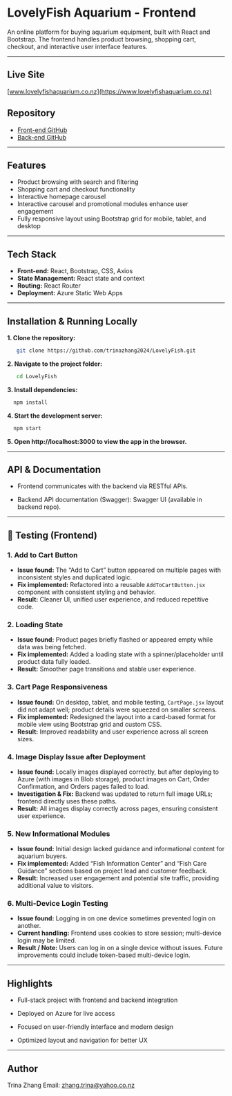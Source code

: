 # LovelyFish Aquarium - Frontend

An online platform for buying aquarium equipment, built with React and Bootstrap. The frontend handles product browsing, shopping cart, checkout, and interactive user interface features.

---

## Live Site
[www.lovelyfishaquarium.co.nz](https://www.lovelyfishaquarium.co.nz)

## Repository
- [Front-end GitHub](https://github.com/trinazhang2024/LovelyFish)
- [Back-end GitHub]( https://github.com/TrinaJinfeng/LovelyFish.git)
---

## Features
- Product browsing with search and filtering
- Shopping cart and checkout functionality
- Interactive homepage carousel
- Interactive carousel and promotional modules enhance user engagement
- Fully responsive layout using Bootstrap grid for mobile, tablet, and desktop

---

## Tech Stack
- **Front-end:** React, Bootstrap, CSS, Axios
- **State Management:** React state and context
- **Routing:** React Router
- **Deployment:** Azure Static Web Apps

---

## Installation & Running Locally
**1. Clone the repository:** 
```bash
   git clone https://github.com/trinazhang2024/LovelyFish.git
```   
**2. Navigate to the project folder:**
```bash
   cd LovelyFish
```   
**3. Install dependencies:**
```bash
  npm install
```
**4. Start the development server:**
```bash
  npm start
```
**5. Open http://localhost:3000 to view the app in the browser.**

---

## API & Documentation
- Frontend communicates with the backend via RESTful APIs.

- Backend API documentation (Swagger): Swagger UI (available in backend repo).

---

## 🧪 Testing (Frontend)

### 1. Add to Cart Button
- **Issue found:** The “Add to Cart” button appeared on multiple pages with inconsistent styles and duplicated logic.  
- **Fix implemented:** Refactored into a reusable `AddToCartButton.jsx` component with consistent styling and behavior.  
- **Result:** Cleaner UI, unified user experience, and reduced repetitive code.  

### 2. Loading State
- **Issue found:** Product pages briefly flashed or appeared empty while data was being fetched.  
- **Fix implemented:** Added a loading state with a spinner/placeholder until product data fully loaded.  
- **Result:** Smoother page transitions and stable user experience.  

### 3. Cart Page Responsiveness
- **Issue found:** On desktop, tablet, and mobile testing, `CartPage.jsx` layout did not adapt well; product details were squeezed on smaller screens.  
- **Fix implemented:** Redesigned the layout into a card-based format for mobile view using Bootstrap grid and custom CSS.  
- **Result:** Improved readability and user experience across all screen sizes.  

### 4. Image Display Issue after Deployment
- **Issue found:** Locally images displayed correctly, but after deploying to Azure (with images in Blob storage), product images on Cart, Order Confirmation, and Orders pages failed to load.  
- **Investigation & Fix:** Backend was updated to return full image URLs; frontend directly uses these paths.  
- **Result:** All images display correctly across pages, ensuring consistent user experience.  

### 5. New Informational Modules
- **Issue found:** Initial design lacked guidance and informational content for aquarium buyers.  
- **Fix implemented:** Added “Fish Information Center” and “Fish Care Guidance” sections based on project lead and customer feedback.  
- **Result:** Increased user engagement and potential site traffic, providing additional value to visitors.  

### 6. Multi-Device Login Testing
- **Issue found:** Logging in on one device sometimes prevented login on another.  
- **Current handling:** Frontend uses cookies to store session; multi-device login may be limited.  
- **Result / Note:** Users can log in on a single device without issues. Future improvements could include token-based multi-device login.


---

## Highlights
- Full-stack project with frontend and backend integration

- Deployed on Azure for live access

- Focused on user-friendly interface and modern design

- Optimized layout and navigation for better UX

---

## Author
Trina Zhang
Email: zhang.trina@yahoo.co.nz
